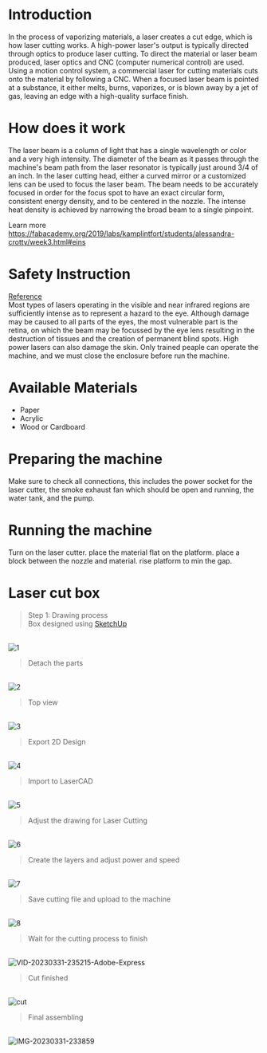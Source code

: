 # Introduction

In the process of vaporizing materials, a laser creates a cut edge, which is how laser cutting works. A high-power laser's output is typically directed through optics to produce laser cutting. To direct the material or laser beam produced, laser optics and CNC (computer numerical control) are used. Using a motion control system, a commercial laser for cutting materials cuts onto the material by following a CNC. When a focused laser beam is pointed at a substance, it either melts, burns, vaporizes, or is blown away by a jet of gas, leaving an edge with a high-quality surface finish.

# How does it work
The laser beam is a column of light that has a single wavelength or color and a very high intensity. The diameter of the beam as it passes through the machine's beam path from the laser resonator is typically just around 3/4 of an inch. In the laser cutting head, either a curved mirror or a customized lens can be used to focus the laser beam. The beam needs to be accurately focused in order for the focus spot to have an exact circular form, consistent energy density, and to be centered in the nozzle.
The intense heat density is achieved by narrowing the broad beam to a single pinpoint.

Learn more <href>https://fabacademy.org/2019/labs/kamplintfort/students/alessandra-crotty/week3.html#eins

# Safety Instruction
[Reference](https://www.nexmaker.com/doc/6laser_cutter/Safety.html)<br>
Most types of lasers operating in the visible and near infrared regions are sufficiently intense as to represent a hazard to the eye. Although damage may be caused to all parts of the eyes, the most vulnerable part is the retina, on which the beam may be focussed by the eye lens resulting in the destruction of tissues and the creation of permanent blind spots. High power lasers can also damage the skin. Only trained peaple can operate the machine, and we must close the enclosure before run the machine.

# Available Materials
* Paper
* Acrylic
* Wood or Cardboard

# Preparing the machine
Make sure to check all connections, this includes the power socket for the laser cutter, the smoke exhaust fan which should be open and running, the water tank, and the pump.

# Running the machine
Turn on the laser cutter. place the material flat on the platform. place a block between the nozzle and material. rise platform to min the gap.

# Laser cut box
>Step 1: Drawing process
<br>Box designed using [SketchUp](https://www.sketchup.com/)

<br><img src="https://i.ibb.co/vqp210x/1.png" alt="1" border="0" />

>Detach the parts

<br><img src="https://i.ibb.co/ZHXwryp/2.png" alt="2" border="0">

>Top view

<br><img src="https://i.ibb.co/LPVnzLT/3.png" alt="3" border="0">

>Export 2D Design

<br><img src="https://i.ibb.co/0DJD6YW/4.png" alt="4" border="0">

>Import to LaserCAD

<br><img src="https://i.ibb.co/yNbzy9C/5.png" alt="5" border="0">

>Adjust the drawing for Laser Cutting

<br><img src="https://i.ibb.co/TKW6Zmq/6.png" alt="6" border="0">

>Create the layers and adjust power and speed

<br><img src="https://i.ibb.co/CmkH8P5/7.png" alt="7" border="0">

>Save cutting file and upload to the machine

<br><img src="https://i.ibb.co/dWHfxFH/8.png" alt="8" border="0">

>Wait for the cutting process to finish

<br><img src="https://i.ibb.co/3TQ3csQ/VID-20230331-235215-Adobe-Express.gif" alt="VID-20230331-235215-Adobe-Express" border="0" /></a>

>Cut finished

<br><img src="https://i.ibb.co/gTc8wF3/cut.jpg" alt="cut" border="0">

>Final assembling

<br><img src="https://i.ibb.co/1J9rpmq/IMG-20230331-233859.jpg" alt="IMG-20230331-233859" border="0">
>